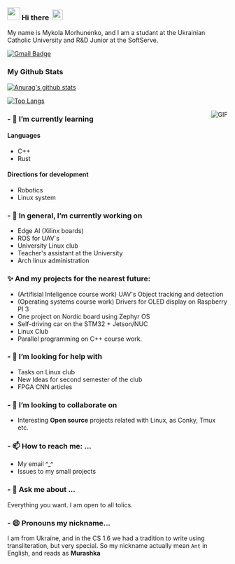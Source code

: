 ### <img src="https://github.com/rajput2107/rajput2107/blob/master/Assets/Hi.gif" width="29px"> Hi there &nbsp;<img src="https://github.com/rajput2107/rajput2107/blob/master/Assets/Earth.gif" width="24px">
My name is Mykola Morhunenko, and I am a studant at the Ukrainian Catholic University and R&D Junior at the SoftServe.

[![Gmail Badge](https://img.shields.io/badge/-gmail-c14438?style=flat-square&logo=Gmail&logoColor=white&link=mailto:houshuai0816@gmail.com)](mailto:nick.morgunenko@gmail.com)


### My Github Stats
[![Anurag's github stats](https://github-readme-stats.vercel.app/api?username=Myralllka&show_icons=true&theme=gruvbox)](https://github.com/anuraghazra/github-readme-stats)

[![Top Langs](https://github-readme-stats.vercel.app/api/top-langs/?username=Myralllka&show_icons=true&theme=gruvbox)](https://github.com/anuraghazra/github-readme-stats)

<img align="right" alt="GIF" src="https://media.giphy.com/media/iIqmM5tTjmpOB9mpbn/giphy.gif" />

### - 🌱 I’m currently learning
#### Languages
- C++
- Rust

#### Directions for development
- Robotics
- Linux system
### - 🔭 In general, I’m currently working on
- Edge AI (Xilinx boards)
- ROS for UAV`s
- University Linux club
- Teacher's assistant at the University
- Arch linux administration
###  ✨ And my projects for the nearest future: 
- (Artifisial Inteligence course work) UAV's Object tracking and detection 
- (Operating systems course work) Drivers for OLED display on Raspberry PI 3
- One project on Nordic board using Zephyr OS
- Self-driving car on the STM32 + Jetson/NUC
- Linux Club
- Parallel programming on C++ course work.
### - 🤔 I’m looking for help with 
- Tasks on Linux club
- New Ideas for second semester of the club
- FPGA CNN articles
### - 👯 I’m looking to collaborate on
- Interesting **Open source** projects related with Linux, as Conky, Tmux etc.
### - 📫 How to reach me: ...
- My email ^_^
- Issues to my small projects
### - 💬 Ask me about ...
Everything you want. I am open to all tolics.
### - 😄 Pronouns my nickname...
I am from Ukraine, and in the CS 1.6 we had a tradition to write using transliteration, but very special. So my nickname actually mean `Ant` in English, and reads as __Murashka__
<!--
**Myralllka/Myralllka** is a ✨ _special_ ✨ repository because its `README.md` (this file) appears on your GitHub profile.

-->
